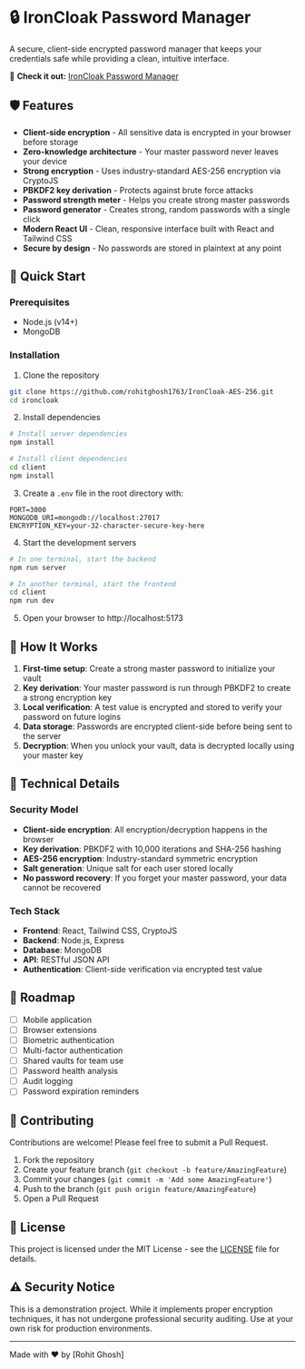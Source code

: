 # 🔒 IronCloak Password Manager

A secure, client-side encrypted password manager that keeps your credentials safe while providing a clean, intuitive interface.

🔗 **Check it out:** [IronCloak Password Manager](https://ironcloak-aes-256-1.onrender.com/)

## 🛡️ Features

-   **Client-side encryption** - All sensitive data is encrypted in your browser before storage
-   **Zero-knowledge architecture** - Your master password never leaves your device
-   **Strong encryption** - Uses industry-standard AES-256 encryption via CryptoJS
-   **PBKDF2 key derivation** - Protects against brute force attacks
-   **Password strength meter** - Helps you create strong master passwords
-   **Password generator** - Creates strong, random passwords with a single click
-   **Modern React UI** - Clean, responsive interface built with React and Tailwind CSS
-   **Secure by design** - No passwords are stored in plaintext at any point

## 🚀 Quick Start

### Prerequisites

-   Node.js (v14+)
-   MongoDB

### Installation

1. Clone the repository

```bash
git clone https://github.com/rohitghosh1763/IronCloak-AES-256.git
cd ironcloak
```

2. Install dependencies

```bash
# Install server dependencies
npm install

# Install client dependencies
cd client
npm install
```

3. Create a `.env` file in the root directory with:

```
PORT=3000
MONGODB_URI=mongodb://localhost:27017
ENCRYPTION_KEY=your-32-character-secure-key-here
```

4. Start the development servers

```bash
# In one terminal, start the backend
npm run server

# In another terminal, start the frontend
cd client
npm run dev
```

5. Open your browser to http://localhost:5173

## 🔐 How It Works

1. **First-time setup**: Create a strong master password to initialize your vault
2. **Key derivation**: Your master password is run through PBKDF2 to create a strong encryption key
3. **Local verification**: A test value is encrypted and stored to verify your password on future logins
4. **Data storage**: Passwords are encrypted client-side before being sent to the server
5. **Decryption**: When you unlock your vault, data is decrypted locally using your master key

## 🧠 Technical Details

### Security Model

-   **Client-side encryption**: All encryption/decryption happens in the browser
-   **Key derivation**: PBKDF2 with 10,000 iterations and SHA-256 hashing
-   **AES-256 encryption**: Industry-standard symmetric encryption
-   **Salt generation**: Unique salt for each user stored locally
-   **No password recovery**: If you forget your master password, your data cannot be recovered

### Tech Stack

-   **Frontend**: React, Tailwind CSS, CryptoJS
-   **Backend**: Node.js, Express
-   **Database**: MongoDB
-   **API**: RESTful JSON API
-   **Authentication**: Client-side verification via encrypted test value

## 📱 Roadmap

-   [ ] Mobile application
-   [ ] Browser extensions
-   [ ] Biometric authentication
-   [ ] Multi-factor authentication
-   [ ] Shared vaults for team use
-   [ ] Password health analysis
-   [ ] Audit logging
-   [ ] Password expiration reminders

## 🔧 Contributing

Contributions are welcome! Please feel free to submit a Pull Request.

1. Fork the repository
2. Create your feature branch (`git checkout -b feature/AmazingFeature`)
3. Commit your changes (`git commit -m 'Add some AmazingFeature'`)
4. Push to the branch (`git push origin feature/AmazingFeature`)
5. Open a Pull Request

## 📄 License

This project is licensed under the MIT License - see the [LICENSE](LICENSE) file for details.

## ⚠️ Security Notice

This is a demonstration project. While it implements proper encryption techniques, it has not undergone professional security auditing. Use at your own risk for production environments.

---

Made with ❤️ by [Rohit Ghosh]
